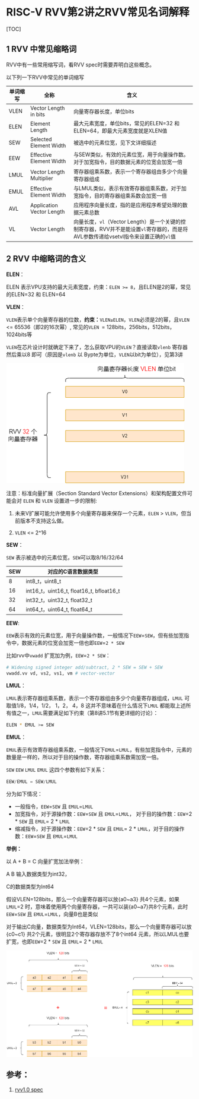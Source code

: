 # RISC-V RVV第2讲之RVV常见名词解释

[TOC]

## 1 RVV 中常见缩略词

RVV中有一些常用缩写词，看RVV spec时需要弄明白这些概念。

以下列一下RVV中常见的单词缩写

| 单词缩写 | 全称                      | 含义                                                         |
| -------- | ------------------------- | ------------------------------------------------------------ |
| VLEN     | Vector Length in bits     | 向量寄存器长度，单位bits                                     |
| ELEN     | Element Length            | 最大元素宽度，单位bits，常见的ELEN=32 和 ELEN=64，即最大元素宽度就是XLEN值 |
| SEW      | Selected Element Width    | 被选中的元素位宽，见下文详细描述                             |
| EEW      | Effective Element Width   | 与SEW类似，有效的元素位宽，用于向量操作数。对于加宽指令，目的数据元素的位宽会加宽一倍 |
| LMUL     | Vector Length Multiplier  | 寄存器组乘系数，表示一个寄存器组由多少个向量寄存器组成       |
| EMUL     | Effective Element Width   | 与LMUL类似，表示有效寄存器组乘系数，对于加宽指令，目的寄存器组乘系数会加宽一倍 |
| AVL      | Application Vector Length | 应用程序向量长度，指的是应用程序希望处理的数据元素总数       |
| VL       | Vector Length             | 向量长度，`vl`（Vector Length）是一个关键的控制寄存器，RVV并不是能设置`vl`寄存器的，而是将AVL参数传递给vsetvl指令来设置正确的`vl`值 |

## 2 RVV 中缩略词的含义

**ELEN**：

ELEN 表示VPU支持的最大元素宽度，约束：`ELEN >= 8`，且ELEN是2的幂，常见的ELEN=32 和 ELEN=64

**VLEN**：

`VLEN`表示单个向量寄存器的位数，**约束：**`VLEN≥ELEN`，`VLEN`必须是2的幂，且`VLEN` <= 65536（即2的16次幂）, 常见的`VLEN `= 128bits，256bits，512bits，1024bits等

`VLEN`在芯片设计时就确定下来了，怎么获取VPU的`VLEN`？直接读取`vlenb` 寄存器然后乘以8 即可（原因是`vlenb` 以 Bypte为单位，`VLEN`以bit为单位），见第3讲

![RVV 向量寄存器](image/2/rvv_reg.drawio.png)

注意：标准向量扩展（Section Standard Vector Extensions）和架构配置文件可能会对 `ELEN` 和 `VLEN` 设置进一步的限制:

1. 未来V扩展可能允许使用多个向量寄存器来保存一个元素，`ELEN` > `VLEN`，但当前版本不支持这么做。

2. `VLEN` <= 2^16

**SEW**：

`SEW` 表示被选中的元素位宽，`SEW`可以取8/16/32/64

| SEW  | 对应的C语言数据类型                      |
| ---- | ---------------------------------------- |
| 8    | int8_t，uint8_t                          |
| 16   | int16_t，uint16_t, float16_t, bfloat16_t |
| 32   | int32_t，uint32_t, float32_t             |
| 64   | int64_t，uint64_t, float64_t             |

**EEW**:

`EEW`表示有效的元素位宽，用于向量操作数，一般情况下`EEW`=`SEW`，但有些加宽指令中，数据元素的位宽会加宽一倍也即`EEW`=`2 * SEW`

比如rvv中`vwadd` 扩宽加为例，`EEW`=`2 * SEW`：

~~~sh
# Widening signed integer add/subtract, 2 * SEW = SEW + SEW
vwadd.vv vd, vs2, vs1, vm # vector-vector
~~~

**LMUL**：

`LMUL`表示寄存器组乘系数，表示一个寄存器组由多少个向量寄存器组成，`LMUL` 可取值1/8，1/4，1/2， 1，2， 4，8 这并不意味着在什么情况下`LMUL` 都能取上述所有值之一，`LMUL`需要满足如下约束（第8讲5.1节有更详细的讨论）：

~~~sh
ELEN * EMUL >= SEW
~~~

**EMUL**：

`EMUL`表示有效寄存器组乘系数，一般情况下`EMUL`=`LMUL`，有些加宽指令中，元素的数量是一样的，所以对于目的操作数，寄存器组乘系数需加宽一倍。

`SEW` `EEW` `LMUL` `EMUL` 这四个参数有如下关系：

~~~c
EEW/EMUL = SEW/LMUL
~~~

分为如下情况：

* 一般指令，`EEW`=`SEW` 且 `EMUL`=`LMUL`
* 加宽指令，对于源操作数：`EEW`=`SEW` 且 `EMUL`=`LMUL`， 对于目的操作数：`EEW`=2 * `SEW` 且 `EMUL`= 2 * `LMUL`
* 缩减指令，对于源操作数：`EEW`=2 * `SEW` 且 `EMUL`= 2 * `LMUL`，对于目的操作数：`EEW`=`SEW` 且 `EMUL`=`LMUL`



**举例：**

以 A + B = C 向量扩宽加法举例：

A B 输入数据类型为int32，

C的数据类型为Int64

假设VLEN=128bits，那么一个向量寄存器可以放{a0~a3} 共4个元素，如果`LMUL`=2 时，意味着使用两个向量寄存器，一共可以装{a0~a7}共8个元素，此时`EEW`=`SEW` 且 `EMUL`=`LMUL`，向量B也是类似

对于输出C向量，数据类型为Int64，VLEN=128bits，那么一个向量寄存器可以放{c0~c1} 共2个元素，很明显2个寄存器存放不了8个int64 元素，所以LMUL也要扩宽，也即`EEW`=2 * `SEW` 且 `EMUL`= 2 * `LMUL`



![](image/2/SEW_LMUL_EEW_EMUL.drawio.png)

## 参考：

1. [rvv1.0 spec](https://github.com/riscv/riscv-v-spec/blob/v1.0/v-spec.adoc)